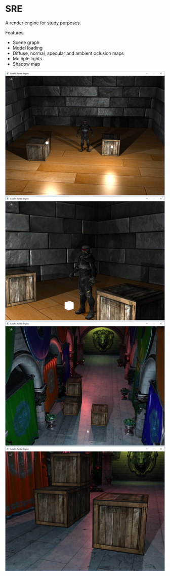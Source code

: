 # SRE
A render engine for study purposes.

Features:
- Scene graph
- Model loading
- Diffuse, normal, specular and ambient oclusion maps
- Multiple lights
- Shadow map

<img src="doc/images/room1.png" width="512">
<img src="doc/images/room2.png" width="512">
<img src="doc/images/sponza1.png" width="512">
<img src="doc/images/sponza2.png" width="512">

